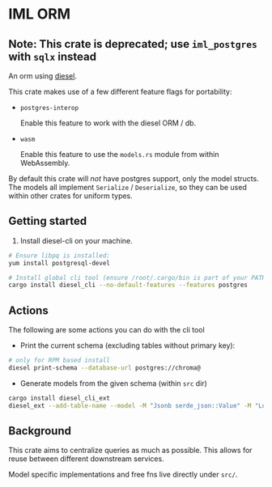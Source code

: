 # IML ORM

## Note: This crate is deprecated; use `iml_postgres` with `sqlx` instead

An orm using [diesel](http://diesel.rs/).

This crate makes use of a few different feature flags for portability:

- `postgres-interop`

  Enable this feature to work with the diesel ORM / db.

- `wasm`

  Enable this feature to use the `models.rs` module from within WebAssembly.

By default this crate will _not_ have postgres support, only the model structs. The models all implement `Serialize` / `Deserialize`, so they can be used within other crates for uniform types.

## Getting started

1. Install diesel-cli on your machine.

```sh
# Ensure libpq is installed:
yum install postgresql-devel

# Install global cli tool (ensure /root/.cargo/bin is part of your PATH)
cargo install diesel_cli --no-default-features --features postgres
```

## Actions

The following are some actions you can do with the cli tool

- Print the current schema (excluding tables without primary key):

```sh
# only for RPM based install
diesel print-schema --database-url postgres://chroma@
```

- Generate models from the given schema (within `src` dir)

```sh
cargo install diesel_cli_ext
diesel_ext --add-table-name --model -M "Jsonb serde_json::Value" -M "Lustre_fid LustreFid" -M "SqlLustreFid LustreFid" > models.rs
```

## Background

This crate aims to centralize queries as much as possible. This allows for reuse between different downstream services.

Model specific implementations and free fns live directly under `src/`.
